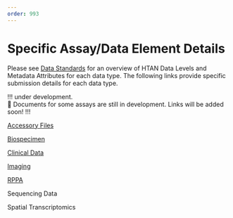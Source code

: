 ```yaml
---
order: 993
---
```


# Specific Assay/Data Element Details

Please see [Data Standards](https://data.humantumoratlas.org/standards) for an overview of HTAN Data Levels and Metadata Attributes for each data type. The following links provide specific submission details for each data type.  

!!! under development.  
:construction: Documents for some assays are still in development.  Links will be added soon!
!!!

[Accessory Files](https://docs.google.com/document/d/1c7WPfgOpjd8B44LDccuR4quwrVXg3yhGQlbQ6Bp4p7Q/edit?usp=sharing)

[Biospecimen](https://docs.google.com/document/d/1uywrFE7dioO5o6OXRxBrG6HMDM1-eepDN43qEPVLOD0/edit?usp=sharing)

[Clinical Data](https://docs.google.com/document/d/10rNmhdoQLA25dIbK6yEybB0hyeSsV90fRjDtVY3x8M0/edit?usp=sharing)

[Imaging](https://docs.google.com/document/d/1iNicigsSytekEQLkmeNJd2NOJ9VTKzBDfYj3BmvGcro/edit#heading=h.b6j67xcu50c2)

[RPPA](https://docs.google.com/document/d/1UznHRELT6TlPa7vtgCKKeDZ1jeAhAhdRjuBRmzu-Oss/edit?usp=sharing)

Sequencing Data

Spatial Transcriptomics


